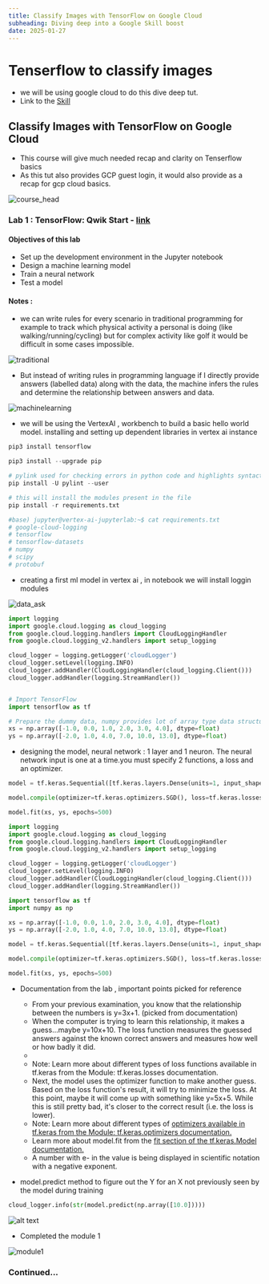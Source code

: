 ```yaml
---
title: Classify Images with TensorFlow on Google Cloud
subheading: Diving deep into a Google Skill boost
date: 2025-01-27
---
```


# Tenserflow to classify images

- we will be using google cloud to do this dive deep tut.
- Link to the [Skill](https://www.cloudskillsboost.google/course_templates/646)


## Classify Images with TensorFlow on Google Cloud

- This course will give much needed recap and clarity on Tenserflow basics
- As this tut also provides GCP guest login, it would also provide as a recap for gcp cloud basics.

![course_head](course_head.png)


### Lab 1 : TensorFlow: Qwik Start - [link](https://www.cloudskillsboost.google/course_templates/646/labs/503712)

#### Objectives of this lab
- Set up the development environment in the Jupyter notebook
- Design a machine learning model
- Train a neural network
- Test a model

#### Notes :
- we can write rules for every scenario in traditional programming for example to track which physical activity a personal is doing (like walking/running/cycling) but for complex activity like golf it would be difficult in some cases impossible.

![traditional](traditional.png)

- But instead of writing rules in programming language if I directly provide answers (labelled data) along with the data, the machine infers the rules and determine the relationship between answers and data.


![machinelearning](machinelearning.png)


- we will be using the VertexAI , workbench to build a basic hello world model. installing and setting up dependent libraries in vertex ai instance

```py
pip3 install tensorflow

pip3 install --upgrade pip

# pylink used for checking errors in python code and highlights syntactical problems
pip install -U pylint --user

# this will install the modules present in the file
pip install -r requirements.txt

#base) jupyter@vertex-ai-jupyterlab:~$ cat requirements.txt 
# google-cloud-logging
# tensorflow
# tensorflow-datasets
# numpy 
# scipy
# protobuf
```

- creating a first ml model in vertex ai , in notebook we will install loggin modules

![data_ask](data_ask.png)

```py
import logging
import google.cloud.logging as cloud_logging
from google.cloud.logging.handlers import CloudLoggingHandler
from google.cloud.logging_v2.handlers import setup_logging

cloud_logger = logging.getLogger('cloudLogger')
cloud_logger.setLevel(logging.INFO)
cloud_logger.addHandler(CloudLoggingHandler(cloud_logging.Client()))
cloud_logger.addHandler(logging.StreamHandler())


# Import TensorFlow
import tensorflow as tf

# Prepare the dummy data, numpy provides lot of array type data structures that are defacto way to feed data
xs = np.array([-1.0, 0.0, 1.0, 2.0, 3.0, 4.0], dtype=float)
ys = np.array([-2.0, 1.0, 4.0, 7.0, 10.0, 13.0], dtype=float)

```
- designing the model, neural network : 1 layer and 1 neuron. The neural network input is one at a time.you must specify 2 functions, a loss and an optimizer.

```py
model = tf.keras.Sequential([tf.keras.layers.Dense(units=1, input_shape=[1])])

model.compile(optimizer=tf.keras.optimizers.SGD(), loss=tf.keras.losses.MeanSquaredError())

model.fit(xs, ys, epochs=500)

import logging
import google.cloud.logging as cloud_logging
from google.cloud.logging.handlers import CloudLoggingHandler
from google.cloud.logging_v2.handlers import setup_logging

cloud_logger = logging.getLogger('cloudLogger')
cloud_logger.setLevel(logging.INFO)
cloud_logger.addHandler(CloudLoggingHandler(cloud_logging.Client()))
cloud_logger.addHandler(logging.StreamHandler())

import tensorflow as tf
import numpy as np

xs = np.array([-1.0, 0.0, 1.0, 2.0, 3.0, 4.0], dtype=float)
ys = np.array([-2.0, 1.0, 4.0, 7.0, 10.0, 13.0], dtype=float)

model = tf.keras.Sequential([tf.keras.layers.Dense(units=1, input_shape=[1])])

model.compile(optimizer=tf.keras.optimizers.SGD(), loss=tf.keras.losses.MeanSquaredError())

model.fit(xs, ys, epochs=500)

```
- Documentation from the lab , important points picked for reference
    -  From your previous examination, you know that the relationship between the numbers is y=3x+1. (picked from documentation)
    - When the computer is trying to learn this relationship, it makes a guess...maybe y=10x+10. The loss function measures the guessed answers against the known correct answers and measures how well or how badly it did.
    - 
    - Note: Learn more about different types of loss functions available in tf.keras from the Module: tf.keras.losses documentation.
    - Next, the model uses the optimizer function to make another guess. Based on the loss function's result, it will try to minimize the loss. At this point, maybe it will come up with something like y=5x+5. While this is still pretty bad, it's closer to the correct result (i.e. the loss is lower).
    - Note: Learn more about different types of [optimizers available in tf.keras from the Module: tf.keras.optimizers documentation.](https://www.tensorflow.org/api_docs/python/tf/keras/optimizers)
    - Learn more about model.fit from the [fit section of the tf.keras.Model documentation.](https://www.tensorflow.org/api_docs/python/tf/keras/Model#fit)
    -  A number with e- in the value is being displayed in scientific notation with a negative exponent.


- model.predict method to figure out the Y for an X not previously seen by the model during training

```py
cloud_logger.info(str(model.predict(np.array([10.0]))))


```

![alt text](inference.png)

- Completed the module 1

![module1](module1.png)

### Continued...